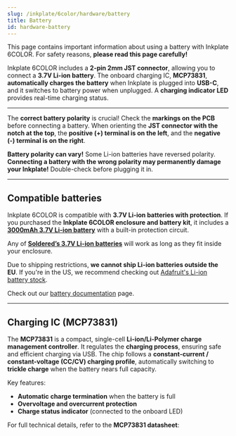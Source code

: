 ```yaml
---  
slug: /inkplate/6color/hardware/battery  
title: Battery  
id: hardware-battery  
---  
```


<WarningBox>This page contains important information about using a battery with Inkplate 6COLOR. For safety reasons, **please read this page carefully!**</WarningBox>  

Inkplate 6COLOR includes a **2-pin 2mm JST connector**, allowing you to connect a **3.7V Li-ion battery**. The onboard charging IC, **MCP73831**, **automatically charges the battery** when Inkplate is plugged into **USB-C**, and it switches to battery power when unplugged. A **charging indicator LED** provides real-time charging status.  

<CenteredImage src="/img/inkplate10/battery_jst_connector.png" alt="Inkplate 6COLOR battery JST connector" caption="JST battery connector" width="500px"/>  

<CenteredImage src="/img/inkplate10/CHRG_LED.jpg" alt="Inkplate 6COLOR Onboard charging indicator LED" caption="Onboard charging indicator LED" width="500px"/>  

---  

<InfoBox>The **correct battery polarity** is crucial! Check the **markings on the PCB** before connecting a battery. When orienting the **JST connector with the notch at the top**, the **positive (+) terminal is on the left**, and the **negative (-) terminal is on the right**. </InfoBox>  

<CenteredImage src="/img/inkplate10/battery_polarity.png" alt="Battery polarity on Inkplate 6COLOR" caption="Battery polarity on Inkplate 6COLOR" width="500px"/>  

<WarningBox>**Battery polarity can vary!** Some Li-ion batteries have reversed polarity. **Connecting a battery with the wrong polarity may permanently damage your Inkplate!** Double-check before plugging it in.</WarningBox>  

---  

## Compatible batteries

Inkplate 6COLOR is compatible with **3.7V Li-ion batteries with protection**. If you purchased the **Inkplate 6COLOR enclosure and battery kit**, it includes a **[3000mAh 3.7V Li-ion battery](https://soldered.com/product/li-ion-battery-3000mah-3-7v/)** with a built-in protection circuit.  

<CenteredImage src="/img/inkplate_6_motion/li-ion-w-proteciton.webp" alt="3.7V li-ion battery with protection" caption="3.7V li-ion battery with protection" width="500px"/>  

Any of **[Soldered’s 3.7V Li-ion batteries](https://soldered.com/categories/power-sources-batteries/batteries/lithium-batteries/)** will work as long as they fit inside your enclosure.  

<InfoBox>Due to shipping restrictions, **we cannot ship Li-ion batteries outside the EU**. If you're in the US, we recommend checking out [Adafruit's Li-ion battery stock](https://www.adafruit.com/category/574).</InfoBox>  

Check out our [battery documentation](/documentation/li-ion-battery/overview/) page.  

---  

## Charging IC (MCP73831)  

The **MCP73831** is a compact, single-cell **Li-ion/Li-Polymer charge management controller**. It regulates the **charging process**, ensuring safe and efficient charging via USB. The chip follows a **constant-current / constant-voltage (CC/CV) charging profile**, automatically switching to **trickle charge** when the battery nears full capacity.  

Key features:  
- **Automatic charge termination** when the battery is full  
- **Overvoltage and overcurrent protection**  
- **Charge status indicator** (connected to the onboard LED)  

<InfoBox>For full technical details, refer to the **MCP73831 datasheet**:<QuickLink  
  title="MCP73831/2 Data Sheet"  
  description="Official data sheet for MCP73831/2 charger by Microchip"  
  url="https://ww1.microchip.com/downloads/en/DeviceDoc/MCP73831-Family-Data-Sheet-DS20001984H.pdf"  
/></InfoBox>